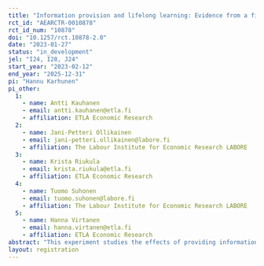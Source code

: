 ```yaml
---
title: "Information provision and lifelong learning: Evidence from a field experiment"
rct_id: "AEARCTR-0010878"
rct_id_num: "10878"
doi: "10.1257/rct.10878-2.0"
date: "2023-01-27"
status: "in_development"
jel: "I24, I28, J24"
start_year: "2023-02-12"
end_year: "2025-12-31"
pi: "Hannu Karhunen"
pi_other:
  1:
    - name: Antti Kauhanen
    - email: antti.kauhanen@etla.fi
    - affiliation: ETLA Economic Research
  2:
    - name: Jani-Petteri Ollikainen
    - email: jani-petteri.ollikainen@labore.fi
    - affiliation: The Labour Institute for Economic Research LABORE
  3:
    - name: Krista Riukula
    - email: krista.riukula@etla.fi
    - affiliation: ETLA Economic Research
  4:
    - name: Tuomo Suhonen
    - email: tuomo.suhonen@labore.fi
    - affiliation: The Labour Institute for Economic Research LABORE
  5:
    - name: Hanna Virtanen
    - email: hanna.virtanen@etla.fi
    - affiliation: ETLA Economic Research
abstract: "This experiment studies the effects of providing information regarding life long learning on enrollment in adult education and labor market outcomes.The information consisted of a pamphlet from Finland’s Service Centre for Continuous Learning and Employment (SECLE) that described the returns to adult education and provided guidance for applying and seeking financial support. The information was targeted to individuals in Finland without secondary education. The target group contained roughly 200,000 individuals from whom 50,000 were randomly selected to the treatment group. We will estimate the effects of this experiment using register data."
layout: registration
---
```


